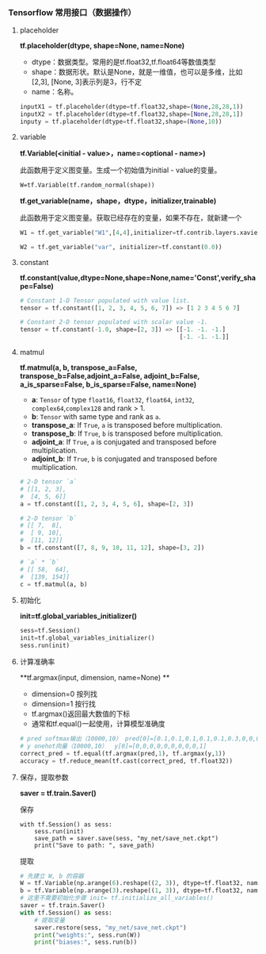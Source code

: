 ### Tensorflow 常用接口（数据操作）

1. placeholder

   **tf.placeholder(dtype, shape=None, name=None)**

   * dtype：数据类型。常用的是tf.float32,tf.float64等数值类型

   - shape：数据形状。默认是None，就是一维值，也可以是多维，比如[2,3], [None, 3]表示列是3，行不定
   - name：名称。

   ```python
   inputX1 = tf.placeholder(dtype=tf.float32,shape=(None,28,28,1))
   inputX2 = tf.placeholder(dtype=tf.float32,shape=[None,28,28,1])
   inputy = tf.placeholder(dtype=tf.float32,shape=(None,10))
   ```

2. variable

   **tf.Variable(\<initial - value>，name=\<optional - name>)**

   此函数用于定义图变量。生成一个初始值为initial - value的变量。

   ```
   W=tf.Variable(tf.random_normal(shape))
   ```

   **tf.get_variable(name，shape，dtype，initializer,trainable)**

   此函数用于定义图变量。获取已经存在的变量，如果不存在，就新建一个

   ```python
   W1 = tf.get_variable("W1",[4,4],initializer=tf.contrib.layers.xavier_initializer(seed = 0))

   W2 = tf.get_variable("var", initializer=tf.constant(0.0))
   ```

3. constant

   **tf.constant(value,dtype=None,shape=None,name='Const',verify_shape=False)**

   ```python
   # Constant 1-D Tensor populated with value list.
   tensor = tf.constant([1, 2, 3, 4, 5, 6, 7]) => [1 2 3 4 5 6 7]

   # Constant 2-D tensor populated with scalar value -1.
   tensor = tf.constant(-1.0, shape=[2, 3]) => [[-1. -1. -1.]
                                                [-1. -1. -1.]]
   ```

4. matmul

   **tf.matmul(a, b, transpose_a=False, transpose_b=False,adjoint_a=False, adjoint_b=False,   a_is_sparse=False, b_is_sparse=False, name=None)**

   - **a**: `Tensor` of type `float16`, `float32`, `float64`, `int32`, `complex64`,`complex128` and rank > 1.
   - **b**: `Tensor` with same type and rank as `a`.
   - **transpose_a**: If `True`, `a` is transposed before multiplication.
   - **transpose_b**: If `True`, `b` is transposed before multiplication.
   - **adjoint_a**: If `True`, `a` is conjugated and transposed before multiplication.
   - **adjoint_b**: If `True`, `b` is conjugated and transposed before multiplication.

   ```python
   # 2-D tensor `a`
   # [[1, 2, 3],
   #  [4, 5, 6]]
   a = tf.constant([1, 2, 3, 4, 5, 6], shape=[2, 3])

   # 2-D tensor `b`
   # [[ 7,  8],
   #  [ 9, 10],
   #  [11, 12]]
   b = tf.constant([7, 8, 9, 10, 11, 12], shape=[3, 2])

   # `a` * `b`
   # [[ 58,  64],
   #  [139, 154]]
   c = tf.matmul(a, b)
   ```

5. 初始化

   **init=tf.global_variables_initializer()**

   ```python
   sess=tf.Session()
   init=tf.global_variables_initializer()
   sess.run(init)
   ```

6. 计算准确率

   **tf.argmax(input, dimension, name=None) **

   * dimension=0 按列找 
   * dimension=1 按行找 
   * tf.argmax()返回最大数值的下标 
   * 通常和tf.equal()一起使用，计算模型准确度

   ```python
   # pred softmax输出（10000,10） pred[0]=[0.1,0.1,0.1,0.1,0.1,0.3,0,0,0,0]
   # y onehot向量（10000,10）  y[0]=[0,0,0,0,0,0,0,0,0,1]
   correct_pred = tf.equal(tf.argmax(pred,1), tf.argmax(y,1))
   accuracy = tf.reduce_mean(tf.cast(correct_pred, tf.float32))
   ```

7. 保存，提取参数

   **saver = tf.train.Saver()**

   保存

   ```
   with tf.Session() as sess:
       sess.run(init)
       save_path = saver.save(sess, "my_net/save_net.ckpt")
       print("Save to path: ", save_path)
   ```

   提取

   ```python
   # 先建立 W, b 的容器
   W = tf.Variable(np.arange(6).reshape((2, 3)), dtype=tf.float32, name="weights")
   b = tf.Variable(np.arange(3).reshape((1, 3)), dtype=tf.float32, name="biases")
   # 这里不需要初始化步骤 init= tf.initialize_all_variables()
   saver = tf.train.Saver()
   with tf.Session() as sess:
       # 提取变量
       saver.restore(sess, "my_net/save_net.ckpt")
       print("weights:", sess.run(W))
       print("biases:", sess.run(b))
   ```